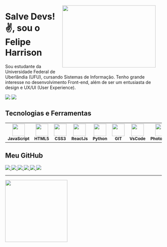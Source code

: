 <img align="right" width="300px" height='200px' style="margin:20px" src="https://github.com/Felipe-Harrison/Felipe-Harrison/assets/76136248/1c757de0-f74b-4b10-908c-c70a8986c12a">

<div>
 
 <h1 align="left">Salve Devs!✌️, sou o Felipe Harrison</h1>
 <p>
   Sou estudante da Universidade Federal de Uberlândia (UFU), cursando Sistemas de Informação. Tenho grande interesse no desenvolvimento Front-end, além de ser um entusiasta de design e UX/UI (User Experience).
 </p>
</div>
<a href = "mailto:harrisufelipe@gmail.com"><img src="https://img.shields.io/badge/Gmail-D14836?style=for-the-badge&logo=gmail&logoColor=white" target="_blank"></a> <a href="https://www.linkedin.com/in/felipe-harrison/" target="_blank"><img src="https://img.shields.io/badge/-LinkedIn-%230077B5?style=for-the-badge&logo=linkedin&logoColor=white" target="_blank"></a>  


## Tecnologias e Ferramentas
<table>
  <tr>
    <td align="center">
      <img src="https://cdn.jsdelivr.net/gh/devicons/devicon/icons/javascript/javascript-original.svg" width="40" height="40"/><br>
      <sub><b>JavaScript</b></sub>
    </td>
    <td align="center">
      <img src="https://cdn.jsdelivr.net/gh/devicons/devicon/icons/html5/html5-original.svg" width="40" height="40"/> <br>
      <sub><b>HTML5</b></sub>
    </td>
    <td align="center">
      <img src="https://cdn.jsdelivr.net/gh/devicons/devicon/icons/css3/css3-original.svg"  width="40" height="40"/><br>
      <sub><b>CSS3</b></sub>
    </td>
    <td align="center">
      <img src="https://cdn.jsdelivr.net/gh/devicons/devicon/icons/react/react-original.svg" width="40" height="40"/>  <br>
      <sub><b>ReactJs</b></sub>
    </td>
    <td align="center">
      <img src="https://cdn.jsdelivr.net/gh/devicons/devicon/icons/python/python-original.svg" width="40" height="40"/><br>
      <sub><b>Python</b></sub>
    </td>
     <td align="center">
        <img src="https://cdn.jsdelivr.net/gh/devicons/devicon/icons/git/git-original.svg" width="40" height="40"/><br>
        <sub><b>GIT</b></sub>
    </td>
    <td align="center">
      <img src="https://cdn.jsdelivr.net/gh/devicons/devicon/icons/vscode/vscode-original.svg" width="40" height="40"/> <br>
      <sub><b>VsCode</b></sub>
    </td>
    <td align="center">
      <img src="https://cdn.jsdelivr.net/gh/devicons/devicon/icons/photoshop/photoshop-line.svg" width="40" height="40"/>  <br>
      <sub><b>Photoshop</b></sub>
    </td>
  </tr>
</table> 

## Meu GitHub

<div align='left'>
  <a href="https://github.com/Felipe-Harrison">
    <img src="https://github-readme-stats.vercel.app/api/top-langs/?username=Felipe-Harrison&layout=compact&langs_count=4&card_width=400px&theme=holi&hide=Cython,PowerShell,Forth,Fortran" />
  </a>
  <a href="https://github.com/Felipe-Harrison/Pokedex-Django">
    <img src="https://github-readme-stats.vercel.app/api/pin/?username=Felipe-Harrison&repo=Pokedex-Django&theme=github_dark" />
  </a>
  <a href="https://github.com/Felipe-Harrison/background-generator">
    <img src="https://github-readme-stats.vercel.app/api/pin/?username=Felipe-Harrison&repo=background-generator&theme=github_dark"" />
  </a>
  <a href="https://github.com/Felipe-Harrison/pdsi-frontend">
    <img src="https://github-readme-stats.vercel.app/api/pin/?username=Felipe-Harrison&repo=pdsi-frontend&theme=holi" />
  </a>
  <a href="https://github.com/Felipe-Harrison/perceptron-compBio">
    <img src="https://github-readme-stats.vercel.app/api/pin/?username=Felipe-Harrison&repo=perceptron-compBio&theme=holi"" />
  </a>
  <a href="https://github.com/Felipe-Harrison/ProjetoWeb-Recuperacao-de-Informacao">
    <img src="https://github-readme-stats.vercel.app/api/pin/?username=Felipe-Harrison&repo=ProjetoWeb-Recuperacao-de-Informacao&theme=github_dark" />
  </a>
</div>

---

<img src="https://uploads-ssl.webflow.com/5f3c19f18169b62a0d0bf387/60d33bed2f9c710d07b87e46_j_nvR0IzCf_p7I48K25FPArjljVHgn9nyzrTjs9Y3fN6SWjrhZN31UtY7K0mLmMc11PA3ITO3Pdx2R4aq3ZKnh-Tkp5Id1pwFUssGEYZVNy2dfrtsvZ2aC2bZbrnUyd-gqgKKEja.gif" height="200" width="200" />
